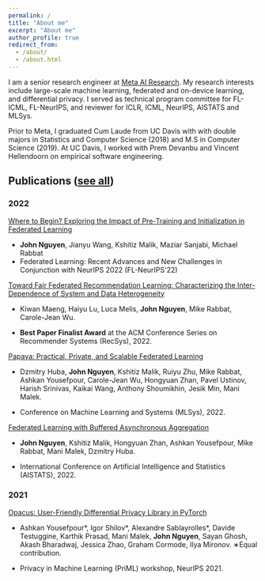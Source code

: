 ```yaml
---
permalink: /
title: "About me"
excerpt: "About me"
author_profile: true
redirect_from: 
  - /about/
  - /about.html
---
```


I am a senior research engineer at [Meta AI Research](https://ai.facebook.com/). My research interests include large-scale machine learning, federated and on-device learning, and differential privacy. I served as technical program committee for FL-ICML, FL-NeurIPS, and reviewer for ICLR, ICML, NeurIPS, AISTATS and MLSys. 

Prior to Meta, I graduated Cum Laude from UC Davis with with double majors in Statistics and Computer Science (2018) and M.S in Computer Science (2019). At UC Davis, I worked with Prem Devanbu and Vincent Hellendoorn on empirical software engineering. 

## Publications ([see all](https://scholar.google.com/citations?user=3CTTUYgAAAAJ&hl=en))

<!-- ### Preprints -->

### 2022
[Where to Begin? Exploring the Impact of Pre-Training and Initialization in Federated Learning](https://arxiv.org/abs/2210.08090)
* **John Nguyen**, Jianyu Wang, Kshitiz Malik, Maziar Sanjabi, Michael Rabbat
* Federated Learning: Recent Advances and New Challenges
in Conjunction with NeurIPS 2022 (FL-NeurIPS'22)

[Toward Fair Federated Recommendation Learning: Characterizing the Inter-Dependence of System and Data Heterogeneity](https://arxiv.org/abs/2206.02633)

* Kiwan Maeng, Haiyu Lu, Luca Melis, **John Nguyen**, Mike Rabbat, Carole-Jean Wu.

* **Best Paper Finalist Award** at the ACM Conference Series on Recommender Systems (RecSys), 2022.

[Papaya: Practical, Private, and Scalable Federated Learning](https://proceedings.mlsys.org/paper/2022/file/f340f1b1f65b6df5b5e3f94d95b11daf-Paper.pdf)

  * Dzmitry Huba, **John Nguyen**, Kshitiz Malik, Ruiyu Zhu, Mike Rabbat, Ashkan Yousefpour, Carole-Jean Wu, Hongyuan Zhan, Pavel Ustinov, Harish Srinivas, Kaikai Wang, Anthony Shoumikhin, Jesik Min, Mani Malek.

  * Conference on Machine Learning and Systems (MLSys), 2022.

[Federated Learning with Buffered Asynchronous Aggregation](https://proceedings.mlr.press/v151/nguyen22b/nguyen22b.pdf)

  * **John Nguyen**, Kshitiz Malik, Hongyuan Zhan, Ashkan Yousefpour, Mike Rabbat, Mani Malek, Dzmitry Huba.

* International Conference on Artificial Intelligence and Statistics (AISTATS), 2022.

### 2021
[Opacus: User-Friendly Differential Privacy Library in PyTorch](https://arxiv.org/pdf/2109.12298.pdf)

* Ashkan Yousefpour\*, Igor Shilov\*, Alexandre Sablayrolles\*, Davide Testuggine, Karthik Prasad, Mani Malek, **John Nguyen**, Sayan Ghosh, Akash Bharadwaj, Jessica Zhao, Graham Cormode, Ilya Mironov.
∗Equal contribution. 

* Privacy in Machine Learning (PriML) workshop, NeurIPS 2021.

